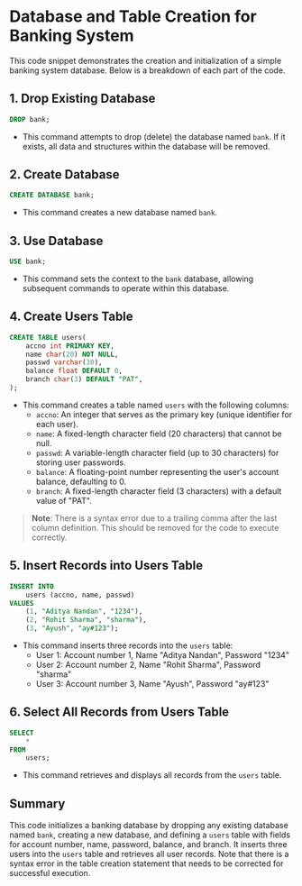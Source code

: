 # Database and Table Creation for Banking System

This code snippet demonstrates the creation and initialization of a simple banking system database. Below is a breakdown of each part of the code.

## 1. Drop Existing Database
```sql
DROP bank;
```
- This command attempts to drop (delete) the database named `bank`. If it exists, all data and structures within the database will be removed.

## 2. Create Database
```sql
CREATE DATABASE bank;
```
- This command creates a new database named `bank`.

## 3. Use Database
```sql
USE bank;
```
- This command sets the context to the `bank` database, allowing subsequent commands to operate within this database.

## 4. Create Users Table
```sql
CREATE TABLE users(
    accno int PRIMARY KEY,
    name char(20) NOT NULL,
    passwd varchar(30),
    balance float DEFAULT 0,
    branch char(3) DEFAULT "PAT",
);
```
- This command creates a table named `users` with the following columns:
  - `accno`: An integer that serves as the primary key (unique identifier for each user).
  - `name`: A fixed-length character field (20 characters) that cannot be null.
  - `passwd`: A variable-length character field (up to 30 characters) for storing user passwords.
  - `balance`: A floating-point number representing the user's account balance, defaulting to 0.
  - `branch`: A fixed-length character field (3 characters) with a default value of "PAT".

> **Note**: There is a syntax error due to a trailing comma after the last column definition. This should be removed for the code to execute correctly. 

## 5. Insert Records into Users Table
```sql
INSERT INTO
    users (accno, name, passwd)
VALUES
    (1, "Aditya Nandan", "1234"),
    (2, "Rohit Sharma", "sharma"),
    (3, "Ayush", "ay#123");
```
- This command inserts three records into the `users` table:
  - User 1: Account number 1, Name "Aditya Nandan", Password "1234"
  - User 2: Account number 2, Name "Rohit Sharma", Password "sharma"
  - User 3: Account number 3, Name "Ayush", Password "ay#123"

## 6. Select All Records from Users Table
```sql
SELECT
    *
FROM
    users;
```
- This command retrieves and displays all records from the `users` table.

## Summary
This code initializes a banking database by dropping any existing database named `bank`, creating a new database, and defining a `users` table with fields for account number, name, password, balance, and branch. It inserts three users into the `users` table and retrieves all user records. Note that there is a syntax error in the table creation statement that needs to be corrected for successful execution.